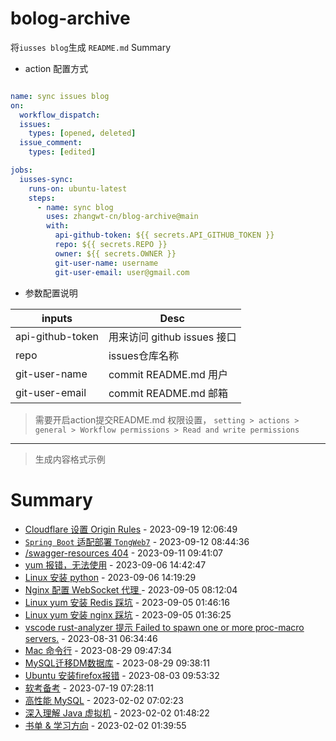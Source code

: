 # bolog-archive
将`iusses blog`生成 `README.md` Summary

- action 配置方式
```yml

name: sync issues blog
on:
  workflow_dispatch:
  issues:
    types: [opened, deleted]
  issue_comment:
    types: [edited]

jobs:
  iusses-sync:
    runs-on: ubuntu-latest
    steps:
      - name: sync blog
        uses: zhangwt-cn/blog-archive@main
        with:
          api-github-token: ${{ secrets.API_GITHUB_TOKEN }}
          repo: ${{ secrets.REPO }}
          owner: ${{ secrets.OWNER }}
          git-user-name: username
          git-user-email: user@gmail.com
```

- 参数配置说明
  
| inputs   | Desc         |
| ------ | ---------------- |
| api-github-token   | 用来访问 github issues 接口    |
| repo    | issues仓库名称 |
| git-user-name | commit README.md 用户      |
| git-user-email | commit README.md 邮箱     |


> 需要开启action提交README.md 权限设置， `setting > actions > general > Workflow permissions > Read and write permissions`


---
> 生成内容格式示例
# Summary

- [Cloudflare 设置 Origin Rules](https://github.com/zhangwt-cn/notes/issues/16) - 2023-09-19 12:06:49
- [`Spring Boot` 适配部署 `TongWeb7`](https://github.com/zhangwt-cn/notes/issues/15) - 2023-09-12 08:44:36
- [/swagger-resources 404](https://github.com/zhangwt-cn/notes/issues/14) - 2023-09-11 09:41:07
- [yum 报错，无法使用](https://github.com/zhangwt-cn/notes/issues/13) - 2023-09-06 14:42:47
- [Linux 安装 python](https://github.com/zhangwt-cn/notes/issues/12) - 2023-09-06 14:19:29
- [Nginx 配置 WebSocket 代理 ](https://github.com/zhangwt-cn/notes/issues/11) - 2023-09-05 08:12:04
- [Linux yum 安装 Redis 踩坑](https://github.com/zhangwt-cn/notes/issues/10) - 2023-09-05 01:46:16
- [Linux yum 安装 nginx 踩坑](https://github.com/zhangwt-cn/notes/issues/9) - 2023-09-05 01:36:25
- [vscode rust-analyzer 提示 Failed to spawn one or more proc-macro servers.](https://github.com/zhangwt-cn/notes/issues/8) - 2023-08-31 06:34:46
- [Mac 命令行](https://github.com/zhangwt-cn/notes/issues/7) - 2023-08-29 09:47:34
- [MySQL迁移DM数据库](https://github.com/zhangwt-cn/notes/issues/6) - 2023-08-29 09:38:11
- [Ubuntu 安装firefox报错](https://github.com/zhangwt-cn/notes/issues/5) - 2023-08-03 09:53:32
- [软考备考](https://github.com/zhangwt-cn/notes/issues/4) - 2023-07-19 07:28:11
- [高性能 MySQL](https://github.com/zhangwt-cn/notes/issues/1) - 2023-02-02 07:02:23
- [深入理解 Java 虚拟机](https://github.com/zhangwt-cn/notes/issues/2) - 2023-02-02 01:48:22
- [书单 & 学习方向](https://github.com/zhangwt-cn/notes/issues/3) - 2023-02-02 01:39:55
